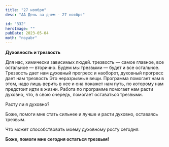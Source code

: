 ```yaml
---
title: "27 ноября"
desc: "АА День за днем - 27 ноября"

id: "332"
heroImage: ""
pubDate: 2023-05-04
moth: "noyabr"
---
```


**Духовность и трезвость**

Для нас, химически зависимых людей. трезвость — самое главное, все остальное —
вторично. Будем мы трезвыми — будет и все остальное. Трезвость дает нам
духовный прогресс и наоборот, духовный прогресс дает нам трезвость Это
неразрывные вещи. Программа помогает нам в этом, надо лишь верить в нее и она
покажет нам путь, по которому нам предстоит идти в жизни. Работа по программе
помогает нам расти духовно, что, в свою очередь, помогает оставаться трезвыми.

Расту ли я духовно?

Боже, помоги мне стать сильнее и лучше и расти духовно, оставаясь трезвым.

Что может способствовать моему духовному росту сегодня:

**Боже, помоги мне сегодня остаться трезвым!**
